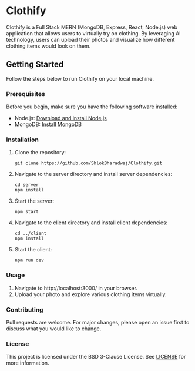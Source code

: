 # Clothify

Clothify is a Full Stack MERN (MongoDB, Express, React, Node.js) web application that allows users to virtually try on clothing. By leveraging AI technology, users can upload their photos and visualize how different clothing items would look on them.

## Getting Started

Follow the steps below to run Clothify on your local machine.

### Prerequisites

Before you begin, make sure you have the following software installed:

- Node.js: [Download and install Node.js](https://nodejs.org/)
- MongoDB: [Install MongoDB](https://docs.mongodb.com/manual/installation/)

### Installation

1. Clone the repository:

   ```
   git clone https://github.com/ShlokBharadwaj/Clothify.git
   ```
   
2. Navigate to the server directory and install server dependencies:

    ```
    cd server
    npm install
    ```
3. Start the server:

    ```
    npm start
    ```
4. Navigate to the client directory and install client dependencies:

    ```
    cd ../client
    npm install
    ```
5. Start the client:

    ```
    npm run dev
    ```

### Usage

1. Navigate to http://localhost:3000/ in your browser.
2. Upload your photo and explore various clothing items virtually.

### Contributing

Pull requests are welcome. For major changes, please open an issue first to discuss what you would like to change.

### License

This project is licensed under the BSD 3-Clause License. See [LICENSE](LICENSE) for more information.
